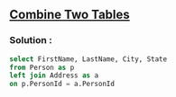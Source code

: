 ## [Combine Two Tables](https://leetcode.com/problems/combine-two-tables)

### Solution :
```sql
select FirstName, LastName, City, State
from Person as p
left join Address as a
on p.PersonId = a.PersonId
```
